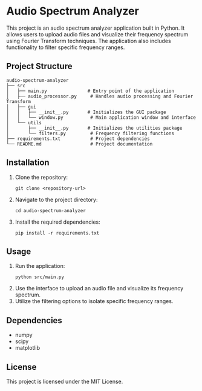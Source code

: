 # Audio Spectrum Analyzer

This project is an audio spectrum analyzer application built in Python. It allows users to upload audio files and visualize their frequency spectrum using Fourier Transform techniques. The application also includes functionality to filter specific frequency ranges.

## Project Structure

```
audio-spectrum-analyzer
├── src
│   ├── main.py               # Entry point of the application
│   ├── audio_processor.py     # Handles audio processing and Fourier Transform
│   ├── gui
│   │   ├── __init__.py       # Initializes the GUI package
│   │   └── window.py          # Main application window and interface
│   └── utils
│       ├── __init__.py       # Initializes the utilities package
│       └── filters.py         # Frequency filtering functions
├── requirements.txt           # Project dependencies
└── README.md                  # Project documentation
```

## Installation

1. Clone the repository:
   ```
   git clone <repository-url>
   ```
2. Navigate to the project directory:
   ```
   cd audio-spectrum-analyzer
   ```
3. Install the required dependencies:
   ```
   pip install -r requirements.txt
   ```

## Usage

1. Run the application:
   ```
   python src/main.py
   ```
2. Use the interface to upload an audio file and visualize its frequency spectrum.
3. Utilize the filtering options to isolate specific frequency ranges.

## Dependencies

- numpy
- scipy
- matplotlib

## License

This project is licensed under the MIT License.